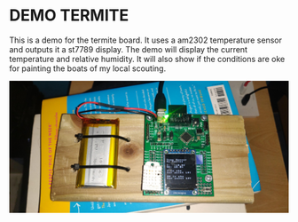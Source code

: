 # DEMO TERMITE
This is a demo for the termite board. It uses a am2302 temperature sensor and outputs it a st7789 display. 
The demo will display the current temperature and relative humidity. It will also show if the conditions
are oke for painting the boats of my local scouting. 

![Image of Yaktocat](demo.jpg)